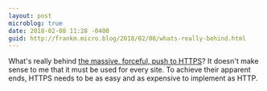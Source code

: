 ```yaml
---
layout: post
microblog: true
date: 2018-02-08 11:28 -0400
guid: http://frankm.micro.blog/2018/02/08/whats-really-behind.html
---
```

What's really behind [the massive, forceful, push to HTTPS](http://scripting.com/2018/02/08.html)? It doesn't make sense to me that it must be used for every site. To achieve their apparent ends, HTTPS needs to be as easy and as expensive to implement as HTTP. 
